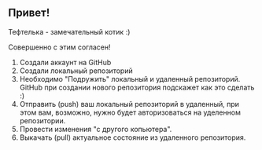## Привет!

Тефтелька - замечательный котик :)

Совершенно с этим согласен!

1. Cоздали аккаунт на GitHub
2. Создали локальный репозиторий
3. Необходимо "Подружить" локальный и удаленный репозиторий. GitHub при создании нового репозитория подскажет как это сделать :)
4. Отправить (push) ваш локальный репозиторий в удаленный, при этом вам, возможно, нужно будет авторизоваться на уделенном репозитории. 
5. Провести изменения "с другого копьютера".
6. Выкачать (pull) актуальное состояние из удаленного репозитория. 
